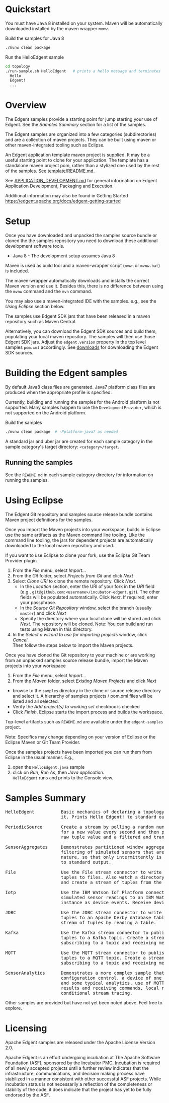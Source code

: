 <!--
  Licensed to the Apache Software Foundation (ASF) under one or more
  contributor license agreements.  See the NOTICE file distributed with
  this work for additional information regarding copyright ownership.
  The ASF licenses this file to You under the Apache License, Version 2.0
  (the "License"); you may not use this file except in compliance with
  the License.  You may obtain a copy of the License at

      http://www.apache.org/licenses/LICENSE-2.0

  Unless required by applicable law or agreed to in writing, software
  distributed under the License is distributed on an "AS IS" BASIS,
  WITHOUT WARRANTIES OR CONDITIONS OF ANY KIND, either express or implied.
  See the License for the specific language governing permissions and
  limitations under the License.
-->

# Quickstart

You must have Java 8 installed on your system. Maven will be automatically
downloaded installed by the maven wrapper `mvnw`.

Build the samples for Java 8
```sh
./mvnw clean package
```

Run the HelloEdgent sample
```sh
cd topology
./run-sample.sh HelloEdgent   # prints a hello message and terminates
  Hello
  Edgent!
  ...
```

# Overview

The Edgent samples provide a starting point for jump starting your
use of Edgent.  See the _Samples Summary_ section for a list of the samples.

The Edgent samples are organized into a few categories (subdirectories)
and are a collection of maven projects.  They can be built using maven
or other maven-integrated tooling such as Eclipse.

An Edgent application template maven project is supplied.
It may be a useful starting point to clone for your application.
The template has a standalone maven project pom, rather than a 
stylized one used by the rest of the samples. 
See [template/README.md](template/README.md).

See [APPLICATION_DEVELOPMENT.md](APPLICATION_DEVELOPMENT.md) for general
information on Edgent Application Development, Packaging and Execution.

Additional information may also be found in
Getting Started https://edgent.apache.org/docs/edgent-getting-started


# Setup

Once you have downloaded and unpacked the samples source bundle 
or cloned the the samples repository you need to download
these additional development software tools.

* Java 8 - The development setup assumes Java 8

Maven is used as build tool and a maven-wrapper
script (`mvwn` or `mvnw.bat`) is included.

The maven-wrapper automatically downloads and installs the
correct Maven version and use it. Besides this, there is no
difference between using the `mvnw` command and the `mvn` command. 

You may also use a maven-integrated IDE with the samples.
e.g., see the _Using Eclipse_ section below.

The samples use Edgent SDK jars that have been released
in a maven repository such as Maven Central.

Alternatively, you can download the Edgent SDK sources and build them,
populating your local maven repository.  The samples
will then use those Edgent SDK jars.  Adjust the `edgent.version` 
property in the top level samples `pom.xml` accordingly.
See [downloads](https://edgent.apache.org/docs/downloads) 
for downloading the Edgent SDK sources.

# Building the Edgent samples

By default Java8 class files are generated.
Java7 platform class files are produced when the appropriate
profile is specified.

Currently, building and running the samples for the Android platform
is not supported.  Many samples happen to use the `DevelopmentProvider`,
which is not supported on the Android platform.

Build the samples
```sh
./mvnw clean package  # -Pplatform-java7 as needed
```

A standard jar and uber jar are created for each sample category
in the sample category's target directory: `<category>/target`.


## Running the samples

See the `README.md` in each sample category directory for information
on running the samples.


# Using Eclipse

The Edgent Git repository and samples source release bundle contains 
Maven project definitions for the samples.

Once you import the Maven projects into your workspace, builds
in Eclipse use the same artifacts as the Maven command line tooling. 
Like the command line tooling, the jars for dependent projects
are automatically downloaded to the local maven repository
and used.

If you want to use Eclipse to clone your fork, use the 
Eclipse Git Team Provider plugin

1. From the *File* menu, select *Import...*
2. From the *Git* folder, select *Projects from Git* and click *Next*
3. Select *Clone URI* to clone the remote repository. Click *Next*.
    + In the *Location* section, enter the URI of your fork in the *URI* field
      (e.g., `git@github.com:<username>/incubator-edgent.git`). 
      The other fields will be populated automatically. 
      Click *Next*. If required, enter your passphrase.
    + In the *Source Git Repository* window, select the branch 
      (usually `master`) and click *Next*
    + Specify the directory where your local clone will be stored 
      and click *Next*. The repository will be cloned. 
      Note: You can build and run tests using Maven in this directory.
4. In the *Select a wizard to use for importing projects* window, click *Cancel*.  
   Then follow the steps below to import the Maven projects.


Once you have cloned the Git repository to your machine or are working 
from an unpacked samples source release bundle, import the Maven projects
into your workspace

1. From the *File* menu, select *Import...*
2. From the *Maven* folder, select *Existing Maven Projects* and click *Next*
  + browse to the `samples` directory in the clone or source release directory
    and select it.  A hierarchy of samples projects / pom.xml files will be
    listed and all selected. 
  + Verify the *Add project(s) to working set* checkbox is checked
  + Click *Finish*.  Eclipse starts the import process and builds the workspace.

Top-level artifacts such as `README.md` are available under the 
`edgent-samples` project.

Note: Specifics may change depending on your version of Eclipse or the 
Eclipse Maven or Git Team Provider.

Once the samples projects have been imported you can run them from
Eclipse in the usual manner. E.g.,

1. open the `HelloEdgent.java` sample
2. click on *Run*, *Run As*, then *Java application*.  
   `HelloEdgent` runs and prints to the Console view.


# Samples Summary

<pre>
HelloEdgent          Basic mechanics of declaring a topology and executing
                     it. Prints Hello Edgent! to standard output.

PeriodicSource       Create a stream by polling a random number generator
                     for a new value every second and then prints out the
                     raw tuple value and a filtered and transformed stream.
                          
SensorAggregates     Demonstrates partitioned window aggregation and 
                     filtering of simulated sensors that are bursty in
                     nature, so that only intermittently is the data output
                     to standard output.
                         
File                 Use the File stream connector to write a stream of
                     tuples to files. Also watch a directory for new files
                     and create a stream of tuples from the file contents.
                         
Iotp                 Use the IBM Watson IoT Platform connector to send
                     simulated sensor readings to an IBM Watson IoT Platform
                     instance as device events. Receive device commands.
                         
JDBC                 Use the JDBC stream connector to write a stream of
                     tuples to an Apache Derby database table. Create a
                     stream of tuples by reading a table.
                         
Kafka                Use the Kafka stream connector to publish a stream of
                     tuples to a Kafka topic. Create a stream of tuples by
                     subscribing to a topic and receiving messages from it.
                         
MQTT                 Use the MQTT stream connector to publish a stream of
                     tuples to a MQTT topic. Create a stream of tuples by
                     subscribing to a topic and receiving messages from it.
                         
SensorAnalytics      Demonstrates a more complex sample that includes 
                     configuration control, a device of one or more sensors
                     and some typical analytics, use of MQTT for publishing
                     results and receiving commands, local results logging,
                     conditional stream tracing.
</pre>

Other samples are provided but have not yet been noted above.
Feel free to explore.

# Licensing

Apache Edgent samples are released under the Apache License Version 2.0.

Apache Edgent is an effort undergoing incubation at The Apache Software Foundation (ASF),
sponsored by the Incubator PMC. Incubation is required of all newly accepted
projects until a further review indicates that the infrastructure, communications,
and decision making process have stabilized in a manner consistent with other
successful ASF projects. While incubation status is not necessarily a reflection
of the completeness or stability of the code, it does indicate that the project
has yet to be fully endorsed by the ASF.
